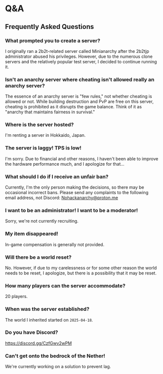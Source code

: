 # Q&A
## Frequently Asked Questions
### What prompted you to create a server?

I originally ran a 2b2t-related server called Minianarchy after the 2b2tjp administrator abused his privileges. However, due to the numerous clone servers and the relatively popular test server, I decided to continue running it.

### Isn't an anarchy server where cheating isn't allowed really an anarchy server?

The essence of an anarchy server is "few rules," not whether cheating is allowed or not. While building destruction and PvP are free on this server, cheating is prohibited as it disrupts the game balance. Think of it as "anarchy that maintains fairness in survival."

### Where is the server hosted?

I'm renting a server in Hokkaido, Japan.
### The server is laggy! TPS is low!

I'm sorry. Due to financial and other reasons, I haven't been able to improve the hardware performance much, and I apologize for that...
### What should I do if I receive an unfair ban?

Currently, I'm the only person making the decisions, so there may be occasional incorrect bans.
Please send any complaints to the following email address, not Discord: Nohackanarchy@proton.me
### I want to be an administrator! I want to be a moderator!

Sorry, we're not currently recruiting.
### My item disappeared!

In-game compensation is generally not provided.
### Will there be a world reset?

No. However, if due to my carelessness or for some other reason the world needs to be reset, I apologize, but there is a possibility that it may be reset.
### How many players can the server accommodate?

20 players.
### When was the server established?

The world I inherited started on `2025-04-18`.
### Do you have Discord?

https://discord.gg/CzfGwv2wPM
### Can't get onto the bedrock of the Nether!
We're currently working on a solution to prevent lag.